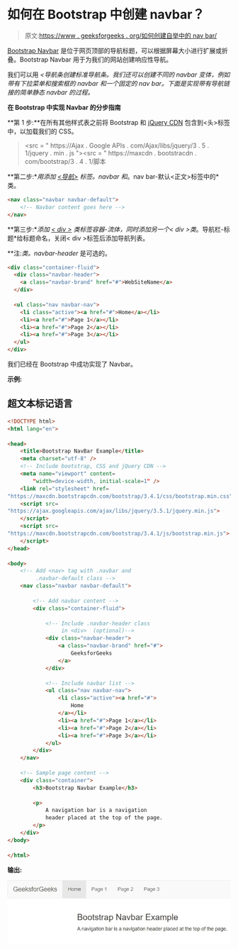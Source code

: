 # 如何在 Bootstrap 中创建 navbar？

> 原文:[https://www . geeksforgeeks . org/如何创建自举中的 nav bar/](https://www.geeksforgeeks.org/how-to-create-a-navbar-in-bootstrap/)

[Bootstrap Navbar](https://www.geeksforgeeks.org/bootstrap-4-navigation-bar/) 是位于网页顶部的导航标题，可以根据屏幕大小进行扩展或折叠。Bootstrap Navbar 用于为我们的网站创建响应性导航。

我们可以用 *<导航条创建标准导航条。我们还可以创建不同的 navbar 变体，例如带有下拉菜单和搜索框的 navbar 和一个固定的 nav bar。下面是实现带有导航链接的简单静态 navbar 的过程。*

**在 Bootstrap 中实现 Navbar 的分步指南**

**第 1 步:**在所有其他样式表之前将 Bootstrap 和 [jQuery CDN](https://www.geeksforgeeks.org/how-to-add-jquery-code-to-html-file/) 包含到<头>标签中，以加载我们的 CSS。

> <src = " https://Ajax . Google APIs . com/Ajax/libs/jquery/3 . 5 . 1/jquery . min . js "></script><src = " https://maxcdn . bootstracdn . com/bootstrap/3 . 4 . 1/脚本

**第二步:**用*添加 [<导航>](https://www.geeksforgeeks.org/html-nav-tag/) 标签。navbar* 和*。nav bar-默认<正文>标签中的*类。

```html
<nav class="navbar navbar-default">
    <!-- Navbar content goes here -->
</nav>
```

**第三步:**添加 [< div >](https://www.geeksforgeeks.org/div-tag-html/) 类标签*容器-流体*，同时添加另一个< div >类*。导航栏-标题*给标题命名，关闭< div >标签后添加导航列表。

**注:**类*。navbar-header* 是可选的。

```html
<div class="container-fluid">
  <div class="navbar-header">
    <a class="navbar-brand" href="#">WebSiteName</a>
  </div>

  <ul class="nav navbar-nav">
    <li class="active"><a href="#">Home</a></li>
    <li><a href="#">Page 1</a></li>
    <li><a href="#">Page 2</a></li>
    <li><a href="#">Page 3</a></li>
  </ul>
</div>
```

我们已经在 Bootstrap 中成功实现了 Navbar。

**示例:**

## 超文本标记语言

```html
<!DOCTYPE html>
<html lang="en">

<head>
    <title>Bootstrap NavBar Example</title>
    <meta charset="utf-8" />
    <!-- Include bootstrap, CSS and jQuery CDN -->
    <meta name="viewport" content=
        "width=device-width, initial-scale=1" />
    <link rel="stylesheet" href=
"https://maxcdn.bootstrapcdn.com/bootstrap/3.4.1/css/bootstrap.min.css" />
    <script src=
"https://ajax.googleapis.com/ajax/libs/jquery/3.5.1/jquery.min.js">
    </script>
    <script src=
"https://maxcdn.bootstrapcdn.com/bootstrap/3.4.1/js/bootstrap.min.js">
    </script>
</head>

<body>
    <!-- Add <nav> tag with .navbar and
         .navbar-default class -->
    <nav class="navbar navbar-default">

        <!-- Add navbar content -->
        <div class="container-fluid">

            <!-- Include .navbar-header class 
                 in <div>  (optional)-->
            <div class="navbar-header">
                <a class="navbar-brand" href="#">
                    GeeksforGeeks
                </a>
            </div>

            <!-- Include navbar list -->
            <ul class="nav navbar-nav">
                <li class="active"><a href="#">
                    Home
                </a></li>
                <li><a href="#">Page 1</a></li>
                <li><a href="#">Page 2</a></li>
                <li><a href="#">Page 3</a></li>
            </ul>
        </div>
    </nav>

    <!-- Sample page content -->
    <div class="container">
        <h3>Bootstrap Navbar Example</h3>

        <p>
            A navigation bar is a navigation 
            header placed at the top of the page.
        </p>
    </div>
</body>

</html>
```

**输出:**

![](img/4fa1d86517216067808866c0108c5241.png)